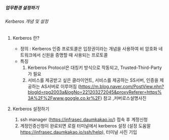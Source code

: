 ##### 업무환경 설정하기
###### Kerberos 개념 및 설정
  1) Kerberos 란?
      - 정의 : Kerberos 인증 프로토콜은 입장권이라는 개념을 사용하여 비 암호화 네트워크에서 신원을 증명할 때 사용되는 프로토콜
      - 특징  
           1. Kerberos Protocol은 대칭키 방식으로 작동되고, Trusted-Third-Party가 필요
           2. 서비스를 제공받고 싶은 클라이언트, 서비스를 제공하는 SS서버, 인증을 제공하는 AS서버로 이루어짐
    (https://m.blog.naver.com/PostView.nhn?blogId=rpg2003a&logNo=221203272045&proxyReferer=https%3A%2F%2Fwww.google.co.kr%2F)
   참고  ,커버로스설명사진
  
  2) Kerberos 설정하기
      1) ssh manager (https://infrasec.daumkakao.io/) 접속 후 계정신청
      2) 계정인증신청이 완료되면 로컬 터미널에서 kerberos 설정 (설정 도움말 https://infrasec.daumkakao.io/ssh/help), 터미널 사진 기입

  
